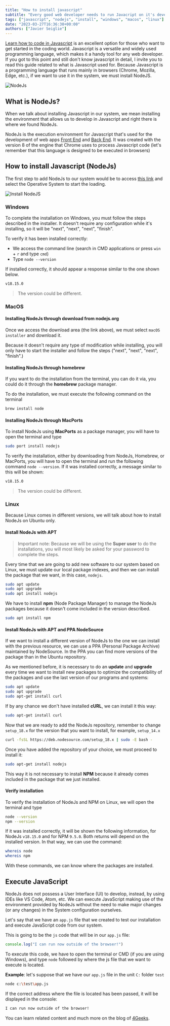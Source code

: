 ```yaml
---
title: "How to install javascript"
subtitle: "Every good web developer needs to run Javacript on it's developing machine, here's how to make your System Javascript ready."
tags: ["javascript", "nodejs", "install", "windows", "macos", "linux"]
date: "2023-03-27T16:36:30+00:00"
authors: ["Javier Seiglie"]
---
```


[Learn how to code in Javascript](https://4geeks.com/lesson/what-is-javascript-learn-to-code-in-javascript) is an excellent option for those who want to get started in the coding world. Javascript is a versatile and widely used programming language, which makes it a handy tool for any web developer. If you got to this point and still don't know javascript in detail, I invite you to read this guide related to what is Javascript used for. Because Javascript is a programming language that runs mainly in browsers (Chrome, Mozilla, Edge, etc.), if we want to use it in the system, we must install NodeJS.

![NodeJs](https://i.imgur.com/zPghTHs.png)

## What is NodeJs?

When we talk about installing Javascript in our system, we mean installing the environment that allows us to develop in Javascript and right there is where we found NodeJs.

NodeJs is the execution environment for Javascript that's used for the development of web apps [Front End](https://4geeks.com/lesson/what-is-front-end-development) and [Back End](https://4geeks.com/lesson/backend-developer). It was created with the version 8 of the engine that Chrome uses to process Javascript code (let's remember that this language is designed to be executed in browsers)

## How to install Javascript (NodeJs)

The first step to add NodeJs to our system would be to access [this link](https://nodejs.org/es/download) and select the Operative System to start the loading.

![Install NodeJS](https://i.imgur.com/8eIqVlp.png)

### Windows

To complete the installation on Windows, you must follow the steps described in the installer. It doesn't require any configuration while it's installing, so it will be "next", "next", "next", "finish".

To verify it has been installed correctly:
- We access the command line (search in CMD applications or press `win` + `r` and type `cmd`)
- Type `node --version`

If installed correctly, it should appear a response similar to the one shown below.

```cmd
v18.15.0
```

> The version could be different.

### MacOS

#### Installing NodeJs through download from nodejs.org

Once we access the download area (the link above), we must select `macOS installer` and download it.

Because it doesn't require any type of modification while installing, you will only have to start the installer and follow the steps ("next", "next", "next", "finish".)

#### Installing NodeJs through homebrew

If you want to do the installation from the terminal, you can do it via, you could do it through the **homebrew** package manager.

To do the installation, we must execute the following command on the terminal

```bash
brew install node
```

#### Installing NodeJs through MacPorts

To install NodeJs using **MacPorts** as a package manager, you will have to open the terminal and type

```bash
sudo port install nodejs
```

To verify the installation, either by downloading from NodeJs, Homebrew, or MacPorts, you will have to open the terminal and run the following command `node --version`. If it was installed correctly, a message similar to this will be shown:

```bash
v18.15.0
```

> The version could be different.

### Linux

Because Linux comes in different versions, we will talk about how to install NodeJs on Ubuntu only.

#### Install NodeJs with APT

> Important note: Because we will be using the **Super user** to do the installations, you will most likely be asked for your password to complete the steps.

Every time that we are going to add new software to our system based on Linux, we must update our
local package indexes, and then we can install the package that we want, in this case, `nodejs`.

```bash
sudo apt update
sudo apt upgrade
sudo apt install nodejs
```

We have to install **npm** (Node Package Manager) to manage the NodeJs packages because it doesn't come included in the version described.

```bash
sudo apt install npm
```

#### Install NodeJs with APT and PPA NodeSource

If we want to install a different version of NodeJs to the one we can install with the previous resource, we can use a PPA (Personal Package Archive) maintained by NodeSource. In the PPA you can find more versions of the package than in the Ubuntu repository.

As we mentioned before, it is necessary to do an **update** and **upgrade** every time we want to install new packages to optimize the compatibility of the packages and use the last version of our programs and systems:

```bash
sudo apt update
sudo apt upgrade
sudo apt-get install curl
```

If by any chance we don't have installed **cURL**, we can install it this way:

```bash
sudo apt-get install curl
```

Now that we are ready to add the NodeJs repository, remember to change `setup_18.x` for the version that you want to install, for example,  `setup_14.x`

```bash
curl -fsSL https://deb.nodesource.com/setup_18.x | sudo -E bash -
```

Once you have added the repository of your choice, we must proceed to install it:

```bash
sudo apt-get install nodejs
```

This way it is not necessary to install **NPM** because it already comes included in the package that we just installed.

#### Verify installation

To verify the installation of NodeJs and NPM on Linux, we will open the terminal and type

```bash
node --version
npm --version
```

If it was installed correctly, it will be shown the following information, for NodeJs `v18.15.0` and for NPM `9.5.0`. Both returns will depend on the installed version. In that way, we can use the command:

```bash
whereis node
whereis npm
```

With these commands, we can know where the packages are installed.

## Execute JavaScript

NodeJs does not possess a User Interface (UI) to develop, instead, by using IDEs like VS Code, Atom, etc. We can execute JavaScript making use of the environment provided by NodeJs without the need to make major changes (or any changes) in the System configuration ourselves.

Let's say that we have an `app.js` file that we created to test our installation and execute JavaScript code from our system.

This is going to be the `js` code that will be in our `app.js` file:

```javascript
console.log("I can run now outside of the browser!")
```

To execute this code, we have to open the terminal or CMD (if you are using Windows), and type `node` followed by where the js file that we want to execute is located.

**Example**: let's suppose that we have our `app.js` file in the unit `C:` folder `test`

```bash
node c:\test\app.js
```

If the correct address where the file is located has been passed, it will be displayed in the console:

```bash
I can run now outside of the browser!
```

You can learn related content and much more on the blog of [4Geeks](www.4geeks.com/how-to).


